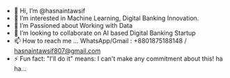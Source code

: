 - 👋 Hi, I’m @hasnaintawsif
- 👀 I’m interested in Machine Learning, Digital Banking Innovation.
- 🌱 I’m Passioned about Working with Data
- 💞️ I’m looking to collaborate on AI based Digital Banking Startup
- 📫 How to reach me ... WhatsApp/Gmail : +8801875188148 / hasnaintawsif807@gmail.com
- ⚡ Fun fact: "I'll do it" means: I can't make any commitment about this! ha ha...
